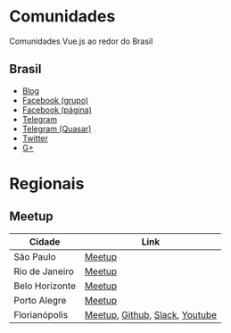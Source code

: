 # Comunidades
Comunidades Vue.js ao redor do Brasil

## Brasil
- [Blog](http://www.vuejs-brasil.com.br)
- [Facebook (grupo)](https://www.facebook.com/groups/vuejsbr/)
- [Facebook (página)](https://www.facebook.com/vuejsbrasil/)
- [Telegram](https://t.me/vuejsbrasil)
- [Telegram (Quasar)](https://t.me/quasarframeworkbrasil)
- [Twitter](https://twitter.com/vuejs_brasil)
- [G+](https://plus.google.com/communities/104012886918830494146)

# Regionais
## Meetup

Cidade | Link |
------ | ----
São Paulo | [Meetup](https://www.meetup.com/pt-BR/VueJS-SP/)
Rio de Janeiro | [Meetup](https://www.meetup.com/pt-BR/Vue-js-in-Rio)
Belo Horizonte | [Meetup](https://www.meetup.com/pt-BR/Vuejs-at-BH)
Porto Alegre | [Meetup](https://www.meetup.com/pt-BR/Meetup-de-Vue-js-Porto-Alegre)
Florianópolis | [Meetup](https://www.meetup.com/pt-BR/floripa-vuejs/), [Github](https://github.com/vuefloripa), [Slack](https://join.slack.com/t/vuefloripa/shared_invite/enQtMjQyNjYwNDEyMTk4LTY1ZDVmMTg2ZmZiNzM4Mjk3YjhhNjlmYWQ4ZDM0NzliMTcwZTk4NjFhMjliZGIxYmE5YzU0M2ViMTc4NGY3MzE), [Youtube](https://www.youtube.com/channel/UCzQX1I0wiW64Fh7dVUIM-BA)
